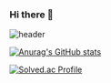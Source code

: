 ### Hi there 👋

<!--
**hodoosol/hodoosol** is a ✨ _special_ ✨ repository because its `README.md` (this file) appears on your GitHub profile.

Here are some ideas to get you started:

- 🔭 I’m currently working on ...
- 🌱 I’m currently learning ...
- 👯 I’m looking to collaborate on ...
- 🤔 I’m looking for help with ...
- 💬 Ask me about ...
- 📫 How to reach me: ...
- 😄 Pronouns: ...
- ⚡ Fun fact: ...
-->

![header](https://capsule-render.vercel.app/api?type=waving&color=auto&height=200&section=header&text=dasol's%20%20github👋&fontSize=70&fontAlign=50)

[![Anurag's GitHub stats](https://github-readme-stats.vercel.app/api?username=hodoosol&hide=contribs,prs)](https://github.com/anuraghazra/github-readme-stats)


[![Solved.ac Profile](http://mazassumnida.wtf/api/v2/generate_badge?boj=mayo_pig)](https://solved.ac/mayo_pig/)
